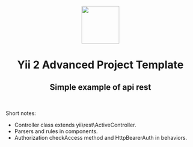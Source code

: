 <p align="center">
    <a href="https://github.com/yiisoft" target="_blank">
        <img src="https://avatars0.githubusercontent.com/u/993323" height="100px">
    </a>
    <h1 align="center">Yii 2 Advanced Project Template</h1>
    <h2 align="center">Simple example of api rest</h2>
    <br>
</p>
Short notes:

- Controller class extends yii\rest\ActiveController.
- Parsers and rules in components.
- Authorization checkAccess method and HttpBearerAuth in behaviors.
